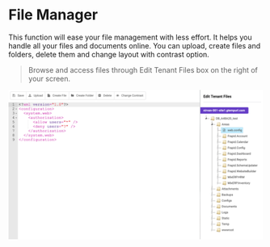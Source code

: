 # File Manager

This function will ease your file management with less effort. It helps you handle all your files and documents online. You can upload, create files and folders, delete them and change layout with contrast option.

> Browse and access files through Edit Tenant Files box on the right of your screen.

<img alt="File Manager" src="/images/config/file-manager.png">
